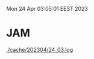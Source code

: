 Mon 24 Apr 03:05:01 EEST 2023
# JAM
<a href='./cache/202304/24_03.log'>./cache/202304/24_03.log</a>
